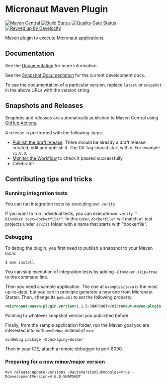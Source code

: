 # Micronaut Maven Plugin

[![Maven Central](https://img.shields.io/maven-central/v/io.micronaut.maven/micronaut-maven-plugin.svg?label=Maven%20Central)](https://search.maven.org/artifact/io.micronaut.maven/micronaut-maven-plugin)
[![Build Status](https://github.com/micronaut-projects/micronaut-maven-plugin/actions/workflows/snapshot.yml/badge.svg)](https://github.com/micronaut-projects/micronaut-maven-plugin/actions)
[![Quality Gate Status](https://sonarcloud.io/api/project_badges/measure?project=io.micronaut.maven%3Amicronaut-maven-plugin-parent&metric=alert_status)](https://sonarcloud.io/summary/new_code?id=io.micronaut.maven%3Amicronaut-maven-plugin-parent)
[![Revved up by Develocity](https://img.shields.io/badge/Revved%20up%20by-Develocity-06A0CE?logo=Gradle&labelColor=02303A)](https://ge.micronaut.io/scans)


Maven plugin to execute Micronaut applications.

## Documentation

See the [Documentation](https://micronaut-projects.github.io/micronaut-maven-plugin/latest) for more information.

See the [Snapshot Documentation](https://micronaut-projects.github.io/micronaut-maven-plugin/snapshot) for the current development docs.

To see the documentation of a particular version, replace `latest` or `snapshot` in the above URLs with the version string.

## Snapshots and Releases

Snaphots and releases are automatically published to Maven Central using [GitHub Actions](https://github.com/micronaut-projects/micronaut-maven-plugin/actions).

A release is performed with the following steps:

* [Publish the draft release](https://github.com/micronaut-projects/micronaut-maven-plugin/releases). There should be already a draft release created, edit and publish it. The Git Tag should start with `v`. For example `v1.0.0`.
* [Monitor the Workflow](https://github.com/micronaut-projects/micronaut-maven-plugin/actions?query=workflow%3ARelease) to check it passed successfully.
* Celebrate!

## Contributing tips and tricks

### Running integration tests

You can run integration tests by executing `mvn verify`

If you want to run individual tests, you can execute `mvn verify "-Dinvoker.test=dockerfile*"`. In this case,
`dockerfile*` will match all test projects under `src/it` folder with a name that starts with "dockerfile".

### Debugging

To debug the plugin, you first need to publish a snapshot to your Maven local:

```shell
$ mvn install
```

You can skip execution of integration tests by adding `-Dinvoker.skip=true` to the command line.

Then you need a sample application. The one at `examples/java` is the most up-to-date, but you can in principle generate
a new one from Micronaut Starter. Then, change its `pom.xml` to set the following property:

```xml
<micronaut-maven-plugin.version>1.1.5-SNAPSHOT</micronaut-maven-plugin.version>
```

Pointing to whatever snapshot version you published before.

Finally, from the sample application folder, run the Maven goal you are interested into with `mvnDebug` instead of `mvn`:

```shell
mvnDebug package -Dpackaging=docker
```

Then in your IDE, attach a remote debugger to port 8000.

### Preparing for a new minor/major version

```shell
mvn release:update-versions -DautoVersionSubmodules=true -DdevelopmentVersion=4.6.0-SNAPSHOT
```